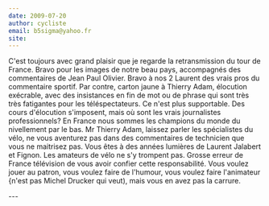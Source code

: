 ```yaml
---
date: 2009-07-20
author: cycliste
email: b5sigma@yahoo.fr
site: 
---
```


<p>C'est toujours avec grand plaisir que je regarde la retransmission du tour de France. Bravo pour les images de notre beau pays, accompagnés des commentaires de Jean Paul Olivier. Bravo à nos 2 Laurent des vrais pros du commentaire sportif. Par contre, carton jaune à Thierry Adam, élocution exécrable, avec des insistances en fin de mot ou de phrase qui sont très très fatigantes pour les téléspectateurs. Ce n'est plus supportable. Des cours d'élocution s'imposent, mais où sont les vrais journalistes professionnels? En France nous sommes les champions du monde du nivellement par le bas. Mr Thierry Adam, laissez parler les spécialistes du vélo, ne vous aventurez pas dans des commentaires de technicien que vous ne maitrisez pas. Vous êtes à des années lumières de Laurent Jalabert et Fignon. Les amateurs de vélo ne s'y trompent pas. Grosse erreur de France télévision de vous avoir confier cette responsabilité. Vous voulez jouer au patron, vous voulez faire de l'humour, vous voulez faire l'animateur {n'est pas Michel Drucker qui veut), mais vous en avez pas la carrure.<br />
</p>
---
